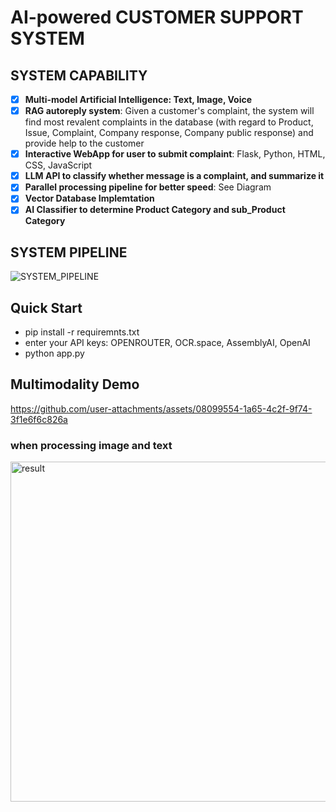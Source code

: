 # AI-powered CUSTOMER SUPPORT SYSTEM
## SYSTEM CAPABILITY
- [x] **Multi-model Artificial Intelligence: Text, Image, Voice**
- [x] **RAG autoreply system**: Given a customer's complaint, the system will find most revalent complaints in the database (with regard to Product, Issue, Complaint, Company response, Company public response) and provide help to the customer
- [x] **Interactive WebApp for user to submit complaint**: Flask, Python, HTML, CSS, JavaScript
- [x] **LLM API to classify whether message is a complaint, and summarize it**
- [x] **Parallel processing pipeline for better speed**: See Diagram
- [x] **Vector Database Implemtation**
- [x] **AI Classifier to determine Product Category and sub_Product Category**

## SYSTEM PIPELINE
![SYSTEM_PIPELINE](https://github.com/user-attachments/assets/bfb911df-dd7c-4bf8-9aae-a5c4bd4b464f)

## Quick Start
- pip install -r requiremnts.txt
- enter your API keys: OPENROUTER, OCR.space, AssemblyAI, OpenAI 
- python app.py

## Multimodality Demo
https://github.com/user-attachments/assets/08099554-1a65-4c2f-9f74-3f1e6f6c826a


### when processing image and text
<img width="544" alt="result" src="https://github.com/user-attachments/assets/d2299d2b-4649-436d-8411-5efa79b869ad">




